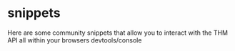 # snippets
Here are some community snippets that allow you to interact with the THM API all within your browsers devtools/console
